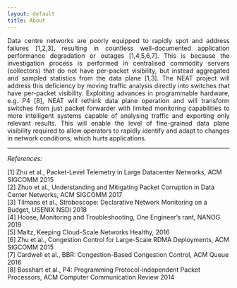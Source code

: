 ```yaml
---
layout: default
title: About
---
```


<p style='text-align: justify;'>Data centre networks are poorly equipped to rapidly spot and address failures [1,2,3], resulting in countless well-documented application performance degradation or outages [1,4,5,6,7]. This is because the investigation process is performed in centralised commodity servers (collectors) that do not have per-packet visibility, but instead aggregated and sampled statistics from the data plane [1,3]. The NEAT project will address this deficiency by moving traffic analysis directly into switches that have per-packet visibility. Exploiting advances in programmable hardware, e.g. P4 [8], NEAT will rethink data plane operation and will transform switches from just packet forwarder with limited monitoring capabilities to more intelligent systems capable of analysing traffic and exporting only relevant results. This will enable the level of fine-grained data plane visibility required to allow operators to rapidly identify and adapt to changes in network conditions, which hurts applications.</p>

---
*References:*<br>
<div class="align-justify">[1] Zhu et al., Packet-Level Telemetry in Large Datacenter Networks, ACM SIGCOMM 2015</div>
<div class="align-justify">[2] Zhuo et al., Understanding and Mitigating Packet Corruption in Data Center Networks, ACM SIGCOMM 2017</div> 
<div class="align-justify">[3] Tilmans et al., Stroboscope: Declarative Network Monitoring on a Budget, USENIX NSDI 2018</div>
<div class="align-justify">[4] Hoose, Monitoring and Troubleshooting, One Engineer’s rant, NANOG 2019</div>
<div class="align-justify">[5] Maltz, Keeping Cloud-Scale Networks Healthy, 2016</div>
<div class="align-justify">[6] Zhu et al., Congestion Control for Large-Scale RDMA Deployments, ACM SIGCOMM 2015</div>
<div class="align-justify">[7] Cardwell et al., BBR: Congestion-Based Congestion Control, ACM Queue 2016</div>
<div class="align-justify">[8] Bosshart et al., P4: Programming Protocol-independent Packet Processors, ACM Computer Communication Review 2014</div>
